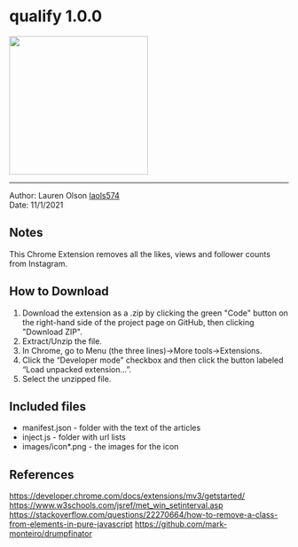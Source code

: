 # qualify 1.0.0
<img src="https://github.com/laols574/qualiify/blob/master/images/qualifylogo.png?raw=true" width="250" height="250">

------------

Author: Lauren Olson [laols574](mailto:laols574@email.arizona.edu)  
Date: 11/1/2021


## Notes
This Chrome Extension removes all the likes, views and follower counts from Instagram. 

## How to Download
1. Download the extension as a .zip by clicking the green "Code" button on the right-hand side of the project page on GitHub, then clicking "Download ZIP". 
2. Extract/Unzip the file.
3. In Chrome, go to Menu (the three lines)->More tools->Extensions. 
4. Click the “Developer mode” checkbox and then click the button labeled “Load unpacked extension…”.
5. Select the unzipped file.

## Included files

* manifest.json - folder with the text of the articles
* inject.js - folder with url lists
* images/icon*.png - the images for the icon
  
  
## References
https://developer.chrome.com/docs/extensions/mv3/getstarted/
https://www.w3schools.com/jsref/met_win_setinterval.asp
https://stackoverflow.com/questions/22270664/how-to-remove-a-class-from-elements-in-pure-javascript
https://github.com/mark-monteiro/drumpfinator



